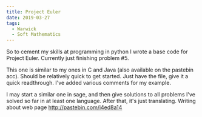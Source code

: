 ```yaml
---
title: Project Euler
date: 2019-03-27
tags:
  - Warwick
  - Soft Mathematics
---
```


So to cement my skills at programming in python I wrote a base code for Project Euler. Currently just finishing problem #5.

This one is similar to my ones in C and Java (also available on the pastebin acc). Should be relatively quick to get started. Just have the file, give it a quick readthrough. I've added various comments for my example.

I may start a similar one in sage, and then give solutions to all problems I've solved so far in at least one language. After that, it's just translating.
Writing about web page http://pastebin.com/i4ed8a14